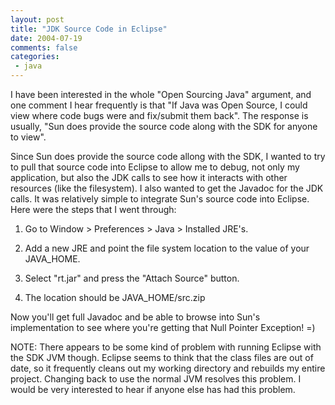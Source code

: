 ```yaml
---
layout: post
title: "JDK Source Code in Eclipse"
date: 2004-07-19
comments: false
categories:
 - java
---
```


I have been interested in the whole "Open Sourcing Java" argument, and one comment I hear frequently is that "If Java was Open Source, I could view where code bugs were and fix/submit them back". The response is usually, "Sun does provide the source code along with the SDK for anyone to view".

   
Since Sun does provide the source code allong with the SDK, I wanted to try to pull that source code into Eclipse to allow me to debug, not only my application, but also the JDK calls to see how it interacts with other resources (like the filesystem). I also wanted to get the Javadoc for the JDK calls. It was relatively simple to integrate Sun's source code into Eclipse. Here were the steps that I went through:

   
   
  1. Go to Window > Preferences > Java > Installed JRE's.

   
  2. Add a new JRE and point the file system location to the value of your JAVA\_HOME.

   
  3. Select "rt.jar" and press the "Attach Source" button.

   
  4. The location should be JAVA\_HOME/src.zip

   

   
Now you'll get full Javadoc and be able to browse into Sun's implementation to see where you're getting that Null Pointer Exception! =)

   
NOTE: There appears to be some kind of problem with running Eclipse with the SDK JVM though. Eclipse seems to think that the class files are out of date, so it frequently cleans out my working directory and rebuilds my entire project. Changing back to use the normal JVM resolves this problem. I would be very interested to hear if anyone else has had this problem.

